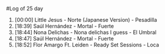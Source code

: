 #Log of 25 day

1. [00:00] Little Jesus - Norte (Japanese Version) - Pesadilla
1. [18:39] Saúl Hernández - Mortal - Fuerte
1. [18:44] Nona Delichas - Nona delichas I guess - El Umbral
1. [18:47] Saúl Hernández - Mortal - Fuerte
1. [18:52] Flor Amargo Ft. Leiden - Ready Set Sessions - Loca
